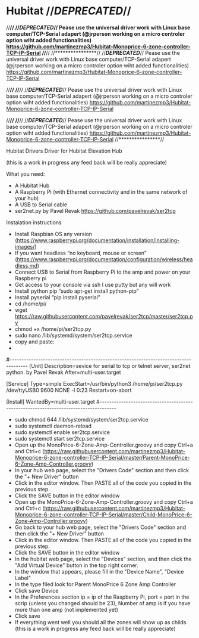 # Hubitat //***DEPRECATED***//

//****************//
//***DEPRECATED***//
Pease use the universal driver work with Linux base computer/TCP-Serial adapert (@jrperson working on a micro controler option wiht added functionalities) https://github.com/martinezmp3/Hubitat-Monoprice-6-zone-controller-TCP-IP-Serial 
//****************//
//****************//
//***DEPRECATED***//
Pease use the universal driver work with Linux base computer/TCP-Serial adapert (@jrperson working on a micro controler option wiht added functionalities) https://github.com/martinezmp3/Hubitat-Monoprice-6-zone-controller-TCP-IP-Serial 

//****************//
//****************//
//***DEPRECATED***//
Pease use the universal driver work with Linux base computer/TCP-Serial adapert (@jrperson working on a micro controler option wiht added functionalities) https://github.com/martinezmp3/Hubitat-Monoprice-6-zone-controller-TCP-IP-Serial 

//****************//
//****************//
//***DEPRECATED***//
Pease use the universal driver work with Linux base computer/TCP-Serial adapert (@jrperson working on a micro controler option wiht added functionalities) https://github.com/martinezmp3/Hubitat-Monoprice-6-zone-controller-TCP-IP-Serial 
//****************//


Hubitat Drivers
Driver for Hubitat Elevation Hub


(this is a work in progress any feed back will be really appreciate)

What you need:
-	A Hubitat Hub
-	A Raspberry Pi (with Ethernet connectivity and in the same network of your hub)
-	A USB to Serial cable
- ser2net.py by Pavel Revak https://github.com/pavelrevak/ser2tcp

Instalation instructions
-	Install Raspbian OS any version (https://www.raspberrypi.org/documentation/installation/installing-images/)
-	If you want headless “no keyboard, mouse or screen” (https://www.raspberrypi.org/documentation/configuration/wireless/headless.md)
-	Connect USB to Serial from Raspberry Pi to the amp and power on your Raspberry pi
-	Get access to your console via ssh I use putty but any will work
-	Install python pip “sudo apt-get install python-pip”
-	Install pyserial “pip install pyserial”
- cd /home/pi/
- wget https://raw.githubusercontent.com/pavelrevak/ser2tcp/master/ser2tcp.py
- chmod +x /home/pi/ser2tcp.py
- sudo nano /lib/systemd/system/ser2tcp.service
- copy and paste:
-
#-------------------------------------------------------------------------------------
[Unit]
Description=sevice for serial to tcp or telnet server, ser2net python. by Pavel Revak
After=multi-user.target

[Service]
Type=simple
ExecStart=/usr/bin/python3 /home/pi/ser2tcp.py /dev/ttyUSB0 9600 NONE -l 0:23
Restart=on-abort

[Install]
WantedBy=multi-user.target
#-------------------------------------------------------------------------------------
- sudo chmod 644 /lib/systemd/system/ser2tcp.service
- sudo systemctl daemon-reload
- sudo systemctl enable ser2tcp.service
- sudo systemctl start ser2tcp.service
-	Open up the MonoPrice-6-Zone-Amp-Controller.groovy and copy Ctrl+a and Ctrl+c (https://raw.githubusercontent.com/martinezmp3/Hubitat-Monoprice-6-zone-controller-TCP-IP-Serial/master/Parent-MonoPrice-6-Zone-Amp-Controller.groovy)
-	In your hub web page, select the "Drivers Code" section and then click the "+ New Driver" button
-	Click in the editor window. Then PASTE all of the code you copied in the previous step.
-	Click the SAVE button in the editor window
- Open up the MonoPrice-6-Zone-Amp-Controller.groovy and copy Ctrl+a and Ctrl+c (https://raw.githubusercontent.com/martinezmp3/Hubitat-Monoprice-6-zone-controller-TCP-IP-Serial/master/Child-MonoPrice-6-Zone-Amp-Controller.groovy)
- Go back to your hub web page, select the "Drivers Code" section and then click the "+ New Driver" button
-	Click in the editor window. Then PASTE all of the code you copied in the previous step.
-	Click the SAVE button in the editor window
-	In the hubitat web page, select the "Devices" section, and then click the "Add Virtual Device" button in the top right corner.
-	In the window that appears, please fill in the "Device Name", "Device Label"
-	In the type filed look for Parent MonoPrice 6 Zone Amp Controller
-	Click save Device
-	In the Preferences section ip = ip of the Raspberry Pi, port = port in the scrip (unless you changed should be 23), Number of amp is if you have more than one amp (not implemented yet)
-	Click save 
-	If everything went well you should all the zones will show up as childs
(this is a work in progress any feed back will be really appreciate)

